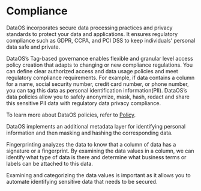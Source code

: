 # Compliance

DataOS incorporates secure data processing practices and privacy standards to protect your data and applications. It ensures regulatory compliance such as GDPR, CCPA, and PCI DSS to keep individuals’ personal data safe and private.

DataOS’s Tag-based governance enables flexible and granular level access policy creation that adapts to changing or new compliance regulations. You can define clear authorized access and data usage policies and meet regulatory compliance requirements. For example, if data contains a column for a name, social security number, credit card number, or phone number, you can tag this data as personal identification information(PII). DataOS’s data policies allow you to safely anonymize, mask, hash, redact and share this sensitive PII data with regulatory data privacy compliance. 

To learn more about DataOS policies, refer to
[Policy](../About%20DataOS/Primitives%20Resources/Policy.md). 

DataOS implements an additional metadata layer for identifying personal information and then masking and hashing the corresponding data. 

Fingerprinting analyzes the data to know that a column of data has a signature or a fingerprint. By examining the data values in a column, we can identify what type of data is there and determine what business terms or labels can be attached to this data.

Examining and categorizing the data values is important as it allows you to automate identifying sensitive data that needs to be secured. 